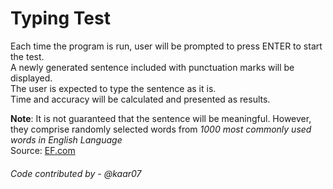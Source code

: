   # Typing Test

  Each time the program is run, user will be prompted to press ENTER to start the test.  
  A newly generated sentence included with punctuation marks will be displayed.  
  The user is expected to type the sentence as it is.  
  Time and accuracy will be calculated and presented as results.  

  **Note**: It is not guaranteed that the sentence will be meaningful. However, they comprise randomly selected words from *1000 most commonly used words in English Language*  
  Source: [EF.com](https://www.ef.com/wwen/english-resources/english-vocabulary/top-1000-words/)  

###### Code contributed by - @kaar07
